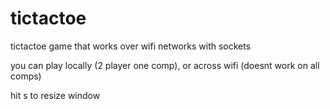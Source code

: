 # tictactoe
tictactoe game that works over wifi networks with sockets


you can play locally (2 player one comp), or across wifi (doesnt work on all comps)

hit s to resize window
